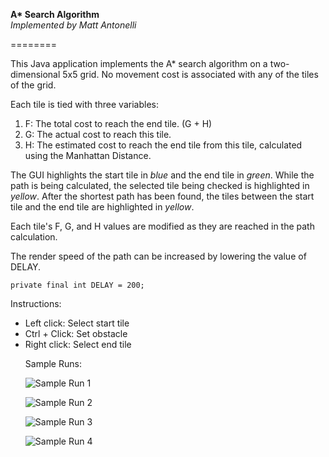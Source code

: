 <b>A* Search Algorithm</b><br />
<i>Implemented by Matt Antonelli</i>

========

This Java application implements the A* search algorithm on a two-dimensional 5x5 grid. No movement cost
is associated with any of the tiles of the grid.

Each tile is tied with three variables:
<ol><li>F: The total cost to reach the end tile. (G + H)</li>
<li>G: The actual cost to reach this tile.</li>
<li>H: The estimated cost to reach the end tile from this tile, calculated using the Manhattan Distance.</li></ol>

The GUI highlights the start tile in <i>blue</i> and the end tile in <i>green</i>. While the path is being calculated, the
selected tile being checked is highlighted in <i>yellow</i>. After the shortest path has been found, the tiles between the
start tile and the end tile are highlighted in <i>yellow</i>.

Each tile's F, G, and H values are modified as they are reached in the path calculation.

The render speed of the path can be increased by lowering the value of DELAY.

	private final int DELAY = 200;

Instructions:
<ul><li>Left click: Select start tile</li>
<li>Ctrl + Click: Set obstacle</li>
<li>Right click: Select end tile</li>



Sample Runs:

![Sample Run 1](http://tunabytes.com/imgdump/astar1.png)

![Sample Run 2](http://tunabytes.com/imgdump/astar2.png)

![Sample Run 3](http://tunabytes.com/imgdump/astar3.png)

![Sample Run 4](http://tunabytes.com/imgdump/astar4.png)